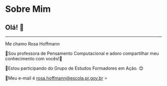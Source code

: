 # Sobre Mim

## Olá! :eyes:

_____________________________________________
Me chamo Rosa Hoffmann

🔸Sou professora de Pensamento Computacional e adoro compartilhar meu conhecimento com vocês!🌻

🔸Estou participando do Grupo de Estudos Formadores em Ação. :blush: 

🔸Meu e-mail é rosa.hoffmann@escola.pr.gov.br :star:

